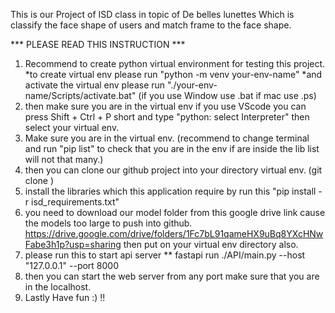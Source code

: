 This is our Project of ISD class in topic of De belles lunettes 
Which is classify the face shape of users and match frame to the face shape.


*** PLEASE READ THIS INSTRUCTION ***
1. Recommend to create python virtual environment for testing this project.
   *to create virtual env please run "python -m venv your-env-name"
   *and activate the virtual env please run "./your-env-name/Scripts/activate.bat" (if you use Window use .bat if mac use .ps)
2. then make sure you are in the virtual env
   if you use VScode you can press Shift + Ctrl + P short and type "python: select Interpreter" then select your virtual env.
3. Make sure you are in the virtual env. (recommend to change terminal and run "pip list" to check that you are in the env if are inside the lib list will not that many.)
4. then you can clone our github project into your directory virtual env. (git clone [<repository-link>](https://github.com/DabielC/project_isd.git))
5. install the libraries which this application require by run this "pip install -r isd_requirements.txt"
6. you need to download our model folder from this google drive link cause the models too large to push into github.
   https://drive.google.com/drive/folders/1Fc7bL91qameHX9uBq8YXcHNwFabe3h1p?usp=sharing
   then put on your virtual env directory also.
7. please run this to start api server ** fastapi run ./API/main.py --host "127.0.0.1" --port 8000
8. then you can start the web server from any port make sure that you are in the localhost.
9. Lastly Have fun :) !!
